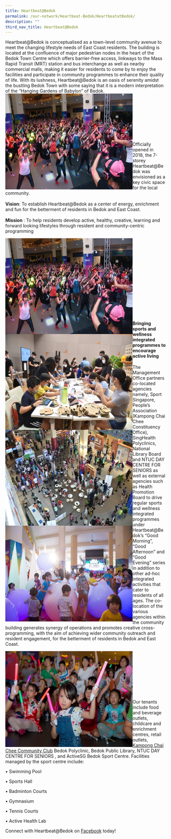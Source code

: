 ```yaml
---
title: Heartbeat@Bedok
permalink: /our-network/Heartbeat-Bedok/HeartbeatatBedok/
description: ""
third_nav_title: Heartbeat@Bedok
---
```

Heartbeat@Bedok is conceptualised as a town-level community avenue to meet the changing lifestyle needs of East Coast residents. The building is located at the confluence of major pedestrian nodes in the heart of the Bedok Town Centre  which offers barrier-free access, linkways to the Mass Rapid Transit (MRT) station and bus interchange as well as nearby commercial malls, making it easier for residents to come by to enjoy the facilities and participate in community programmes to enhance their quality of life. With its lushness, Heartbeat@Bedok is an oasis of serenity amidst the bustling Bedok Town with some saying that it is a modern interpretation of the “Hanging Gardens of Babylon” of Bedok.
<img style="height:300px;width:400px" align="left" src="/images/Our%20Network/HeartBeat%20Bedok/HBB1.jpg"><br><br><br><br><br><br><br><br><br>
   
Officially opened in 2018, the 7-storey Heartbeat@Bedok was envisioned as a key civic space for the local community.<br><br>
**Vision**: To establish Heartbeat@Bedok as a center of energy, enrichment and fun for the betterment of residents in Bedok and East Coast.<br><br>
**Mission** : To help residents develop active, healthy, creative, learning and forward looking lifestyles through resident and community-centric programming

<img style="height:300px;width:400px" align="left" src="/images/Our%20Network/Heartbeat%20Bedok/HeartbeatBedok_2.jpg">
<img style="height:300px;width:400px" align="left" src="/images/Our%20Network/Heartbeat%20Bedok/HeartbeatBedok_3.jpg">
<img style="height:300px;width:400px" align="left" src="/images/Our%20Network/Heartbeat%20Bedok/HeartbeatBedok_4.jpg">
<br><br><br><br><br><br><br>
<img style="height:300px;width:400px" align="left" src="/images/Our%20Network/Heartbeat%20Bedok/HeartbeatBedok_5.jpg"><br><br><br><br><br><br><br>

#### Bringing sports and wellness integrated programmes to encourage active living

The Management Office partners co-located agencies namely, Sport Singapore, People’s Association (Kampong Chai Chee Constituency Office), SingHealth Polyclinics, National Library Board and NTUC DAY CENTRE FOR SENIORS as well as external agencies such as Health Promotion Board to drive regular sports and wellness integrated programmes under Heartbeat@Bedok’s “Good Morning”, “Good Afternoon” and “Good Evening” series in addition to other ad-hoc integrated activities that cater to residents of all ages. The co-location of the various agencies within the community building generates synergy of operations and promotes creative cross-programming, with the aim of achieving wider community outreach and resident engagement, for the betterment of residents in Bedok and East Coast.

<img style="height:300px;width:400px" align="left" src="/images/Our%20Network/HeartBeat%20Bedok/HBB3.jpg"><br><br><br><br><br><br><br><br>

Our tenants include food and beverage outlets, childcare and enrichment centres, retail outlets, [ Kampong Chai Chee Community Club](/cc-details/KampongChaiChee-Community-Club-at-HeartbeatBedok) Bedok Polyclinic, Bedok Public Library, NTUC DAY CENTRE FOR SENIORS , and ActiveSG Bedok Sport Centre. Facilities managed by the sport centre include:

• Swimming Pool

• Sports Hall

• Badminton Courts

• Gymnasium

• Tennis Courts

• Active Health Lab

Connect with Heartbeat@Bedok on [Facebook](https://www.facebook.com/heartbeatbedok) today!
